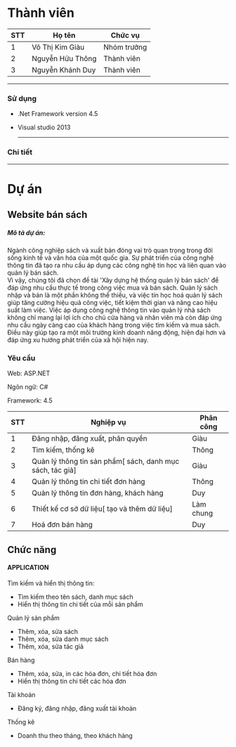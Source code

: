# Thành viên

| STT | Họ tên               | Chức vụ     |
|-----|----------------------|-------------|
| 1   | Võ Thị Kim Giàu      | Nhóm trưởng |
| 2   | Nguyễn Hữu Thông     | Thành viên  |
| 3   | Nguyễn Khánh Duy     | Thành viên  |

-----------------------------------------------
### Sử dụng
- .Net Framework version 4.5
- Visual studio 2013
 
  -----------------------------------------------
### Chi tiết

-----------------------------------------------
# Dự án

## Website bán sách
<h5>Mô tả dự án: </h5>
<p>Ngành công nghiệp sách và xuất bản đóng vai trò quan trọng trong đời sống kinh tế và văn hóa của một quốc gia. Sự phát triển của công nghệ thông tin đã tạo ra nhu cầu áp dụng các công nghệ tin học và liên quan vào quản lý bán sách.<br>
Vì vậy, chúng tôi đã chọn đề tài 'Xây dựng hệ thống quản lý bán sách' để đáp ứng nhu cầu thực tế trong công việc mua và bán sách. Quản lý sách nhập và bán là một phần không thể thiếu, và việc tin học hoá quản lý sách giúp tăng cường hiệu quả công việc, tiết kiệm thời gian và nâng cao hiệu suất làm việc.
Việc áp dụng công nghệ thông tin vào quản lý nhà sách không chỉ mang lại lợi ích cho chủ cửa hàng và nhân viên mà còn đáp ứng nhu cầu ngày càng cao của khách hàng trong việc tìm kiếm và mua sách. Điều này giúp tạo ra một môi trường kinh doanh năng động, hiện đại hơn và đáp ứng xu hướng phát triển của xã hội hiện nay.</p>

### Yêu cầu
<p>Web: ASP.NET</p>
<p>Ngôn ngữ: C#</p>
<p>Framework: 4.5</p>

| STT | Nghiệp vụ                                                                 | Phân công                |
|-----|---------------------------------------------------------------------------|--------------------------|
| 1   | Đăng nhập, đăng xuất, phân quyền                                          |        Giàu              |
| 2   | Tìm kiếm, thống kê                                                        |        Thông             |
| 3   | Quản lý thông tin sản phẩm[ sách, danh mục sách, tác giả]                 |        Giàu              |
| 4   | Quản lý thông tin chi tiết đơn hàng                                       |        Thông             |
| 5   | Quản lý thông tin đơn hàng, khách hàng                                    |        Duy               |
| 6   | Thiết kế cơ sở dữ liệu[ tạo và thêm dữ liệu]                              |        Làm chung         |
| 7   | Hoá đơn bán hàng                                                          |        Duy               |

## Chức năng

#### APPLICATION
<p>Tìm kiếm và hiển thị thông tin:</p>
<ul>
  <li>Tìm kiếm theo tên sách, danh mục sách</li>
  <li>Hiển thị thông tin chi tiết của mỗi sản phẩm</li>
</ul>
<p>
  Quản lý sản phẩm
</p>
<ul>
  <li>Thêm, xóa, sửa sách</li>
	<li>Thêm, xóa, sửa danh mục sách</li>
  <li>Thêm, xóa, sửa tác giả</li>
</ul>
<p>
  Bán hàng
</p>
<ul>
  <li>Thêm, xóa, sửa, in các hóa đơn, chi tiết hóa đơn</li>
	<li>Hiển thị thông tin chi tiết các hóa đơn</li>
</ul>
<p>
 Tài khoản
</p>
<ul>
  <li>Đăng ký, đăng nhập, đăng xuất tài khoản</li>
</ul>
<p>
 Thống kê
</p>
<ul>
  <li>Doanh thu theo tháng, theo khách hàng</li>
</ul>
